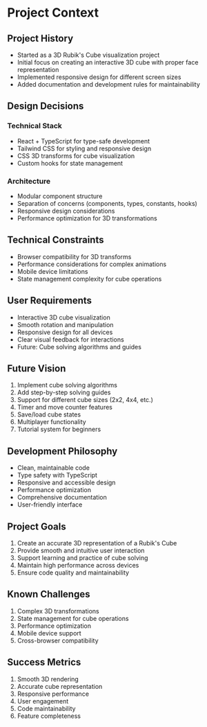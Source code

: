 # Project Context

## Project History

- Started as a 3D Rubik's Cube visualization project
- Initial focus on creating an interactive 3D cube with proper face representation
- Implemented responsive design for different screen sizes
- Added documentation and development rules for maintainability

## Design Decisions

### Technical Stack

- React + TypeScript for type-safe development
- Tailwind CSS for styling and responsive design
- CSS 3D transforms for cube visualization
- Custom hooks for state management

### Architecture

- Modular component structure
- Separation of concerns (components, types, constants, hooks)
- Responsive design considerations
- Performance optimization for 3D transformations

## Technical Constraints

- Browser compatibility for 3D transforms
- Performance considerations for complex animations
- Mobile device limitations
- State management complexity for cube operations

## User Requirements

- Interactive 3D cube visualization
- Smooth rotation and manipulation
- Responsive design for all devices
- Clear visual feedback for interactions
- Future: Cube solving algorithms and guides

## Future Vision

1. Implement cube solving algorithms
2. Add step-by-step solving guides
3. Support for different cube sizes (2x2, 4x4, etc.)
4. Timer and move counter features
5. Save/load cube states
6. Multiplayer functionality
7. Tutorial system for beginners

## Development Philosophy

- Clean, maintainable code
- Type safety with TypeScript
- Responsive and accessible design
- Performance optimization
- Comprehensive documentation
- User-friendly interface

## Project Goals

1. Create an accurate 3D representation of a Rubik's Cube
2. Provide smooth and intuitive user interaction
3. Support learning and practice of cube solving
4. Maintain high performance across devices
5. Ensure code quality and maintainability

## Known Challenges

1. Complex 3D transformations
2. State management for cube operations
3. Performance optimization
4. Mobile device support
5. Cross-browser compatibility

## Success Metrics

1. Smooth 3D rendering
2. Accurate cube representation
3. Responsive performance
4. User engagement
5. Code maintainability
6. Feature completeness
